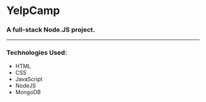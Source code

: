# YelpCamp
<h3>A full-stack Node.JS project.</h3>
<hr/>
<h3>Technologies Used:</h3>
<ul>
  <li>HTML</li>
  <li>CSS</li>
  <li>JavaScript</li>
  <li>NodeJS</li>
  <li>MongoDB</li>
</ul>
